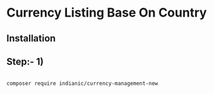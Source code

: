 Currency Listing Base On Country
======


Installation
-----


Step:- 1)
-----

```

composer require indianic/currency-management-new


